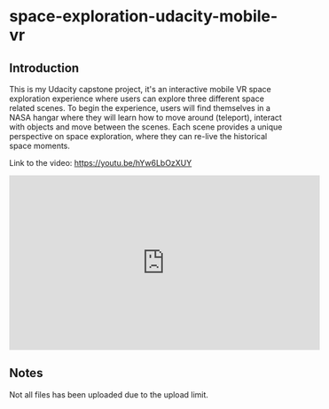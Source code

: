 # space-exploration-udacity-mobile-vr

## Introduction
This is my Udacity capstone project, it's an interactive mobile VR space exploration experience where users can explore three different space related scenes. 
To begin the experience, users will find themselves in a NASA hangar where they will learn how to move around (teleport), interact with objects and move between the scenes. Each scene provides a unique perspective on space exploration, where they can re-live the historical space moments.

Link to the video: https://youtu.be/hYw6LbOzXUY

<iframe width="560" height="315" src="https://www.youtube.com/embed/hYw6LbOzXUY" frameborder="0" allowfullscreen></iframe>

## Notes
Not all files has been uploaded due to the upload limit.